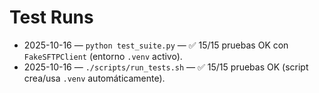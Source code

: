 # Test Runs

- 2025-10-16 — `python test_suite.py` — ✅ 15/15 pruebas OK con `FakeSFTPClient` (entorno `.venv` activo).
- 2025-10-16 — `./scripts/run_tests.sh` — ✅ 15/15 pruebas OK (script crea/usa `.venv` automáticamente).
